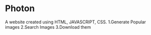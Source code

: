 # Photon

A website created using HTML, JAVASCRIPT, CSS.
1.Generate Popular images
2.Search Images
3.Download them
